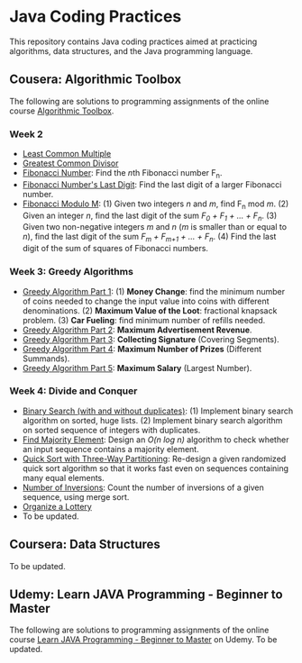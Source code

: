 # Java Coding Practices
This repository contains Java coding practices aimed at practicing algorithms, data structures, and the Java programming language.

## Cousera: Algorithmic Toolbox
The following are solutions to programming assignments of the online course [Algorithmic Toolbox](https://www.coursera.org/learn/algorithmic-toolbox).

### Week 2
- [Least Common Multiple](/practice-project/src/LeastCommonMultiple.java)
- [Greatest Common Divisor](/practice-project/src/GreatestCommonDivisor.java)
- [Fibonacci Number](/practice-project/src/Fibonacci.java): Find the *n*th Fibonacci number F<sub>n</sub>.
- [Fibonacci Number's Last Digit](/practice-project/src/FibonacciLastDigit.java): Find the last digit of a larger Fibonacci number.
- [Fibonacci Modulo M](/practice-project/src/FibModuloM.java): (1) Given two integers *n* and *m*, find F<sub>n</sub> mod *m*. (2) Given an integer *n*, find the last digit of the sum *F<sub>0</sub> + F<sub>1</sub> + ... + F<sub>n</sub>*. (3) Given two non-negative integers *m* and *n* (*m* is smaller than or equal to *n*), find the last digit of the sum *F<sub>m</sub> + F<sub>m+1</sub> + ... + F<sub>n</sub>*. (4) Find the last digit of the sum of squares of Fibonacci numbers.

### Week 3: Greedy Algorithms
- [Greedy Algorithm Part 1](/practice-project/src/GreedyAlgorithms.java): (1) **Money Change**: find the minimum number of coins needed to change the input value into coins with different denominations. (2) **Maximum Value of the Loot**: fractional knapsack problem. (3) **Car Fueling**: find minimum number of refills needed.
- [Greedy Algorithm Part 2](/practice-project/src/GreedyAlgorithm.java): **Maximum Advertisement Revenue**.
- [Greedy Algorithm Part 3](/practice-project/src/CoveringSegments.java): **Collecting Signature** (Covering Segments).
- [Greedy Algorithm Part 4](/practice-project/src/DifferentSummands.java): **Maximum Number of Prizes** (Different Summands).
- [Greedy Algorithm Part 5](/practice-project/src/LargestNumber.java): **Maximum Salary** (Largest Number).

### Week 4: Divide and Conquer
- [Binary Search (with and without duplicates)](/practice-project/src/BinarySearch.java): (1) Implement binary search algorithm on sorted, huge lists. (2) Implement binary search algorithm on sorted sequence of integers with duplicates.
- [Find Majority Element](/practice-project/src/MajorityElement.java): Design an *O(n log n)* algorithm to check whether an input sequence contains a majority element.
- [Quick Sort with Three-Way Partitioning](/practice-project/src/Sorting.java): Re-design a given randomized quick sort algorithm so that it works fast even on sequences containing many equal elements.
- [Number of Inversions](/practice-project/src/Inversions.java): Count the number of inversions of a given sequence, using merge sort.
- [Organize a Lottery](/practice-project/src/PointsAndSegments.java)
- To be updated.

## Coursera: Data Structures
To be updated.

## Udemy: Learn JAVA Programming - Beginner to Master
The following are solutions to programming assignments of the online course [Learn JAVA Programming - Beginner to Master](https://www.udemy.com/course/java-se-programming/) on Udemy.
To be updated.
